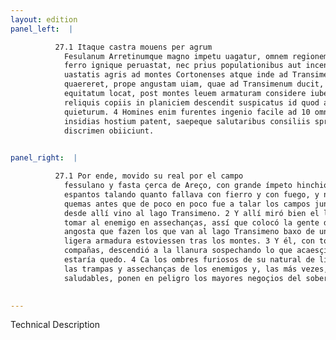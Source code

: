 ```yaml
---
layout: edition
panel_left:  |

          27.1 Itaque castra mouens per agrum
            Fesulanum Arretinumque magno impetu uagatur, omnem regionem terroribus implet, cuncta
            ferro ignique peruastat, nec prius populationibus aut incendiis finem facit, quam passim
            uastatis agris ad montes Cortonenses atque inde ad Transimenum lacum peruenit. [113v] 2 Ibi locum contemplatus cum capere insidiis hostem
            quaereret, prope angustam uiam, quae ad Transimenum ducit, sub quibusdam tumulis
            equitatum locat, post montes leuem armaturam considere iubet. 3 Ipse cum
            reliquis copiis in planiciem descendit suspicatus id quod accidit, Romanum consulem non
            quieturum. 4 Homines enim furentes ingenio facile ad 10 omnes machinas atque
            insidias hostium patent, saepeque salutaribus consiliis spretis summam rerum in
            discrimen obiiciunt.
        

panel_right:  |

          27.1 Por ende, movido su real por el campo
            fessulano y fasta çerca de Areço, con grande ímpeto hinchió toda aquella tierra de
            espantos talando quanto fallava con fierro y con fuego, y no fizo fin a las talas y
            quemas antes que de poco en poco fue a talar los campos juntos a los montes de Cortona y
            desde allí vino al lago Transimeno. 2 Y allí miró bien el logar queriendo
            tomar al enemigo en assechanças, assí que colocó la gente de cavallo çerca de una vía
            angosta que fazen los que van al lago Transimeno baxo de unos oteros, y mandó que los de
            ligera armadura estoviessen tras los montes. 3 Y él, con todas las otras
            compañas, descendió a la llanura sospechando lo que acaesçió, qu’el cónsul romano no
            estaría quedo. 4 Ca los ombres furiosos de su natural de ligero caen en todas
            las trampas y assechanças de los enemigos y, las más vezes, despreçiados los consejos
            saludables, ponen en peligro los mayores negoçios del soberano estado.
        

---
```


 Technical Description 

        